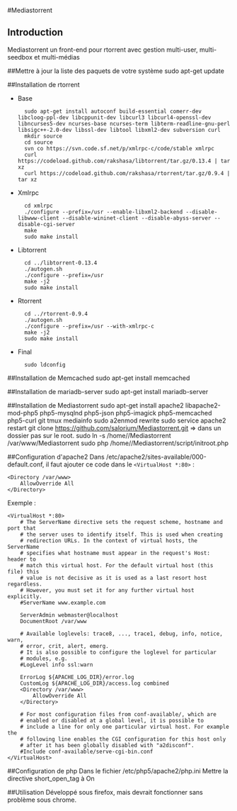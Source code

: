 #Mediastorrent
## Introduction
Mediastorrent un front-end pour rtorrent avec gestion multi-user, multi-seedbox et multi-médias

##Mettre à jour la liste des paquets de votre système
    sudo apt-get update

##Installation de rtorrent

* Base


        sudo apt-get install autoconf build-essential comerr-dev libcloog-ppl-dev libcppunit-dev libcurl3 libcurl4-openssl-dev libncurses5-dev ncurses-base ncurses-term libterm-readline-gnu-perl libsigc++-2.0-dev libssl-dev libtool libxml2-dev subversion curl
        mkdir source
        cd source
        svn co https://svn.code.sf.net/p/xmlrpc-c/code/stable xmlrpc
        curl https://codeload.github.com/rakshasa/libtorrent/tar.gz/0.13.4 | tar xz
        curl https://codeload.github.com/rakshasa/rtorrent/tar.gz/0.9.4 | tar xz

* Xmlrpc


        cd xmlrpc
        ./configure --prefix=/usr --enable-libxml2-backend --disable-libwww-client --disable-wininet-client --disable-abyss-server --disable-cgi-server
        make
        sudo make install

* Libtorrent


        cd ../libtorrent-0.13.4
        ./autogen.sh
        ./configure --prefix=/usr
        make -j2
        sudo make install

* Rtorrent


        cd ../rtorrent-0.9.4
        ./autogen.sh
        ./configure --prefix=/usr --with-xmlrpc-c
        make -j2
        sudo make install

* Final


        sudo ldconfig

##Installation de Memcached
    sudo apt-get install memcached

##Installation de mariadb-server
    sudo apt-get install mariadb-server

##Installation de Mediastorrent
    sudo apt-get install apache2 libapache2-mod-php5 php5-mysqlnd php5-json php5-imagick php5-memcached php5-curl git tmux mediainfo
    sudo a2enmod rewrite
    sudo service apache2 restart
    git clone https://github.com/salorium/Mediastorrent.git => dans un dossier <utilisateur> pas sur le root.
    sudo ln -s /home/<utilisateur>/Mediastorrent /var/www/Mediastorrent
    sudo php /home/<utilisateur>/Mediastorrent/script/initroot.php

##Configuration d'apache2
Dans  /etc/apache2/sites-available/000-default.conf, il faut ajouter ce code dans le ```<VirtualHost *:80>``` :

    <Directory /var/www>
        AllowOverride All
    </Directory>

Exemple :

    <VirtualHost *:80>
	    # The ServerName directive sets the request scheme, hostname and port that
	    # the server uses to identify itself. This is used when creating
	    # redirection URLs. In the context of virtual hosts, the ServerName
	    # specifies what hostname must appear in the request's Host: header to
	    # match this virtual host. For the default virtual host (this file) this
	    # value is not decisive as it is used as a last resort host regardless.
	    # However, you must set it for any further virtual host explicitly.
	    #ServerName www.example.com

	    ServerAdmin webmaster@localhost
	    DocumentRoot /var/www

	    # Available loglevels: trace8, ..., trace1, debug, info, notice, warn,
	    # error, crit, alert, emerg.
	    # It is also possible to configure the loglevel for particular
	    # modules, e.g.
	    #LogLevel info ssl:warn

	    ErrorLog ${APACHE_LOG_DIR}/error.log
	    CustomLog ${APACHE_LOG_DIR}/access.log combined
        <Directory /var/www>
            AllowOverride All
        </Directory>

        # For most configuration files from conf-available/, which are
        # enabled or disabled at a global level, it is possible to
        # include a line for only one particular virtual host. For example the
        # following line enables the CGI configuration for this host only
        # after it has been globally disabled with "a2disconf".
        #Include conf-available/serve-cgi-bin.conf
    </VirtualHost>

##Configuration de php
Dans le fichier /etc/php5/apache2/php.ini
Mettre la directive short_open_tag à On
 
##Utilisation
Développé sous firefox, mais devrait fonctionner sans problème sous chrome.
